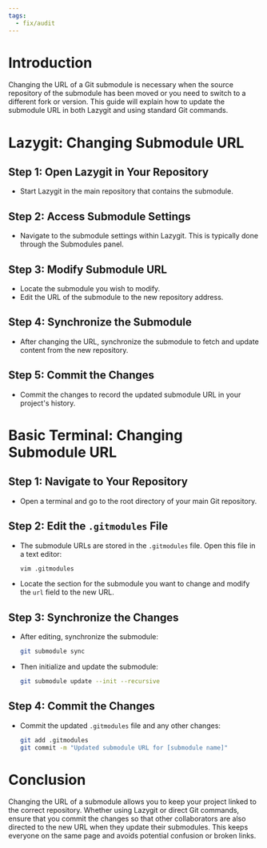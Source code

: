 ```yaml
---
tags:
  - fix/audit
---
```

# Introduction
Changing the URL of a Git submodule is necessary when the source repository of the submodule has been moved or you need to switch to a different fork or version. This guide will explain how to update the submodule URL in both Lazygit and using standard Git commands.

# Lazygit: Changing Submodule URL
## Step 1: Open Lazygit in Your Repository
- Start Lazygit in the main repository that contains the submodule.

## Step 2: Access Submodule Settings
- Navigate to the submodule settings within Lazygit. This is typically done through the Submodules panel.

## Step 3: Modify Submodule URL
- Locate the submodule you wish to modify.
- Edit the URL of the submodule to the new repository address.

## Step 4: Synchronize the Submodule
- After changing the URL, synchronize the submodule to fetch and update content from the new repository.

## Step 5: Commit the Changes
- Commit the changes to record the updated submodule URL in your project's history.

# Basic Terminal: Changing Submodule URL
## Step 1: Navigate to Your Repository
- Open a terminal and go to the root directory of your main Git repository.

## Step 2: Edit the `.gitmodules` File
- The submodule URLs are stored in the `.gitmodules` file. Open this file in a text editor:

  ```bash
  vim .gitmodules
  ```

- Locate the section for the submodule you want to change and modify the `url` field to the new URL.

## Step 3: Synchronize the Changes
- After editing, synchronize the submodule:

  ```bash
  git submodule sync
  ```

- Then initialize and update the submodule:

  ```bash
  git submodule update --init --recursive
  ```

## Step 4: Commit the Changes
- Commit the updated `.gitmodules` file and any other changes:

  ```bash
  git add .gitmodules
  git commit -m "Updated submodule URL for [submodule name]"
  ```

# Conclusion
Changing the URL of a submodule allows you to keep your project linked to the correct repository. Whether using Lazygit or direct Git commands, ensure that you commit the changes so that other collaborators are also directed to the new URL when they update their submodules. This keeps everyone on the same page and avoids potential confusion or broken links.
